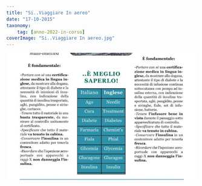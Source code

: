 ```yaml
---
title: "Si..Viaggiare In aereo"
date: "17-10-2015"
taxonomy: 
    tag: [anno-2022-in-corso]
coverImage: "Si..Viaggiare In aereo.jpg"
---
```


![Si..Viaggiare In aereo](images/Si..Viaggiare%20In%20aereo.jpg)
